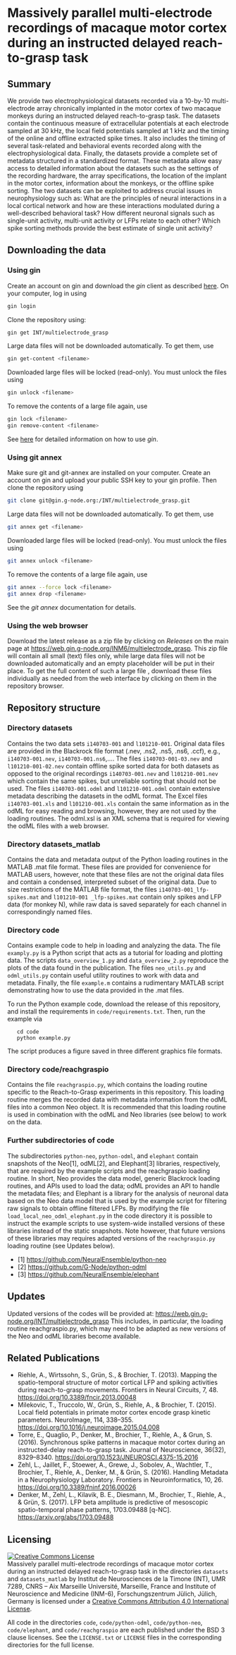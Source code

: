 # Massively parallel multi-electrode recordings of macaque motor cortex during an instructed delayed reach-to-grasp task

## Summary
We provide two electrophysiological datasets recorded via a 10-by-10 multi-electrode array chronically implanted in the motor cortex of two macaque monkeys during an instructed delayed reach-to-grasp task. The datasets contain the continuous measure of extracellular potentials at each electrode sampled at 30 kHz, the local field potentials sampled at 1 kHz and the timing of the online and offline extracted spike times. It also includes the timing of several task-related and behavioral events recorded along with the electrophysiological data. Finally, the datasets provide a complete set of metadata structured in a standardized format. These metadata allow easy access to detailed information about the datasets such as the settings of the recording hardware, the array specifications, the location of the implant in the motor cortex, information about the monkeys, or the offline spike sorting.
The two datasets can be exploited to address crucial issues in neurophysiology such as: What are the principles of neural interactions in a local cortical network and how are these interactions modulated during a well-described behavioral task?  How different neuronal signals such as single-unit activity, multi-unit activity or LFPs relate to each other? Which spike sorting methods provide the best estimate of single unit activity?  

## Downloading the data

### Using gin

Create an account on gin and download the *gin* client as described [here](https://web.gin.g-node.org/G-Node/Info/wiki/gin-cli). On your computer, log in using
```bash
gin login
```

Clone the repository using:
```bash
gin get INT/multielectrode_grasp
```

Large data files will not be downloaded automatically. To get them, use
```bash
gin get-content <filename>
```

Downloaded large files will be locked (read-only). You must unlock the files using
```bash
gin unlock <filename>
```

To remove the contents of a large file again, use
```bash
gin lock <filename>
gin remove-content <filename>
```

See [here](https://web.gin.g-node.org/G-Node/Info/wiki/gin-cli+tutorial) for detailed information on how to use *gin*.


### Using git annex

Make sure git and git-annex are installed on your computer. Create an account on gin and upload your public SSH key to your gin profile. Then clone the repository using
```bash
git clone git@gin.g-node.org:/INT/multielectrode_grasp.git
```

Large data files will not be downloaded automatically. To get them, use
```bash
git annex get <filename>
```

Downloaded large files will be locked (read-only). You must unlock the files using
```bash
git annex unlock <filename>
```

To remove the contents of a large file again, use
```bash
git annex --force lock <filename>
git annex drop <filename>
```

See the *git annex* documentation for details.


### Using the web browser

Download the latest release as a zip file by clicking on *Releases* on the main page at https://web.gin.g-node.org/INM6/multielectrode_grasp. This zip file will contain all small (text) files only, while large data files will not be downloaded automatically and an empty placeholder will be put in their place. To get the full content of such a large file , download these files individually as needed from the web interface by clicking on them in the repository browser.

## Repository structure

### Directory datasets
Contains the two data sets `i140703-001` and `l101210-001`. Original data files are provided in the Blackrock file format (.nev, .ns2, .ns5, .ns6, .ccf), e.g., `i140703-001.nev`, `i140703-001.ns6`,.... The files `i140703-001-03.nev` and `l101210-001-02.nev` contain offline spike sorted data for both datasets as opposed to the original recordings `i140703-001.nev` and `l101210-001.nev` which contain the same spikes, but unreliable sorting that should not be used. The files `i140703-001.odml` and `l101210-001.odml` contain extensive metadata describing the datasets in the odML format. The Excel files `i140703-001.xls` and `l101210-001.xls` contain the same information as in the odML for easy reading and browsing, however, they are not used by the loading routines. The odml.xsl is an XML schema that is required for viewing the odML files with a web browser.

### Directory datasets_matlab
Contains the data and metadata output of the Python loading routines in the MATLAB .mat file format. These files are provided for convenience for MATLAB users, however, note that these files are not the original data files and contain a condensed, interpreted subset of the original data. Due to size restrictions of the MATLAB file format, the files `i140703-001_lfp-spikes.mat` and `l101210-001 _lfp-spikes.mat` contain only spikes and LFP data (for monkey N), while raw data is saved separately for each channel in correspondingly named files.

### Directory code
Contains example code to help in loading and analyzing the data. The file `examply.py` is a Python script that acts as a tutorial for loading and plotting data. The scripts `data_overview_1.py` and `data_overview_2.py` reproduce the plots of the data found  in the publication. The files `neo_utils.py` and `odml_utils.py` contain useful utility routines to work with data and metadata. Finally, the file `example.m` contains a rudimentary MATLAB script demonstrating how to use the data provided in the .mat files.

To run the Python example code, download the release of this repository, and install the requirements in `code/requirements.txt`. Then, run the example via
```
   cd code
   python example.py
```
The script produces a figure saved in three different graphics file formats.

### Directory code/reachgraspio
Contains the file `reachgraspio.py`, which contains the loading routine specific to the Reach-to-Grasp experiments in this repository. This loading routine merges the recorded data with metadata information from the odML files into a common Neo object. It is recommended that this loading routine is used in combination with the odML and Neo libraries (see below) to work on the data.

### Further subdirectories of code
The subdirectories `python-neo`, `python-odml`, and `elephant` contain snapshots of the Neo[1], odML[2], and Elephant[3] libraries, respectively, that are required by the example scripts and the reachgraspio loading routine. In short, Neo provides the data model, generic Blackrock loading routines, and APIs used to load the data; odML provides an API to handle the metadata files; and Elephant is a library for the analysis of neuronal data based on the Neo data model that is used by the example script for filtering raw signals to obtain offline filtered LFPs. By modifying the file `load_local_neo_odml_elephant.py` in the code directory it is possible to instruct the example scripts to use system-wide installed versions of these libraries instead of the static snapshots. Note however, that future versions of these libraries may requires adapted versions of the `reachgraspio.py` loading routine (see Updates below).
* [1] https://github.com/NeuralEnsemble/python-neo
* [2] https://github.com/G-Node/python-odml
* [3] https://github.com/NeuralEnsemble/elephant

## Updates
Updated versions of the codes will be provided at:
https://web.gin.g-node.org/INT/multielectrode_grasp
This includes, in particular, the loading routine reachgraspio.py, which may need to be adapted as new versions of the Neo and odML libraries become available.

## Related Publications
* Riehle, A., Wirtssohn, S., Grün, S., & Brochier, T. (2013). Mapping the spatio-temporal structure of motor cortical LFP and spiking activities during reach-to-grasp movements. Frontiers in Neural Circuits, 7, 48. https://doi.org/10.3389/fncir.2013.00048
* Milekovic, T., Truccolo, W., Grün, S., Riehle, A., & Brochier, T. (2015). Local field potentials in primate motor cortex encode grasp kinetic parameters. NeuroImage, 114, 338–355. https://doi.org/10.1016/j.neuroimage.2015.04.008
* Torre, E., Quaglio, P., Denker, M., Brochier, T., Riehle, A., & Grun, S. (2016). Synchronous spike patterns in macaque motor cortex during an instructed-delay reach-to-grasp task. Journal of Neuroscience, 36(32), 8329–8340. https://doi.org/10.1523/JNEUROSCI.4375-15.2016
* Zehl, L., Jaillet, F., Stoewer, A., Grewe, J., Sobolev, A., Wachtler, T., Brochier, T., Riehle, A., Denker, M., & Grün, S. (2016). Handling Metadata in a Neurophysiology Laboratory. Frontiers in Neuroinformatics, 10, 26. https://doi.org/10.3389/fninf.2016.00026
* Denker, M., Zehl, L., Kilavik, B. E., Diesmann, M., Brochier, T., Riehle, A., & Grün, S. (2017). LFP beta amplitude is predictive of mesoscopic spatio-temporal phase patterns, 1703.09488 [q-NC]. https://arxiv.org/abs/1703.09488

## Licensing
<a rel="license" href="http://creativecommons.org/licenses/by/4.0/"><img alt="Creative Commons License" style="border-width:0" src="https://i.creativecommons.org/l/by/4.0/88x31.png" /></a><br /><span xmlns:dct="http://purl.org/dc/terms/" property="dct:title">Massively parallel multi-electrode recordings of macaque motor cortex during an instructed delayed reach-to-grasp task</span> in the directories `datasets` and `datasets_matlab` by <span xmlns:cc="http://creativecommons.org/ns#" property="cc:attributionName">Institut de Neurosciences de la Timone (INT), UMR 7289, CNRS – Aix Marseille Université, Marseille, France and Institute of Neuroscience and Medicine (INM-6), Forschungszentrum Jülich, Jülich, Germany</span> is licensed under a <a rel="license" href="http://creativecommons.org/licenses/by/4.0/">Creative Commons Attribution 4.0 International License</a>.

All code in the directories `code`, `code/python-odml`, `code/python-neo`, `code/elephant`, and `code/reachgraspio` are each published under the BSD 3 clause licenses. See the `LICENSE.txt` or `LICENSE` files in the corresponding directories for the full license.

